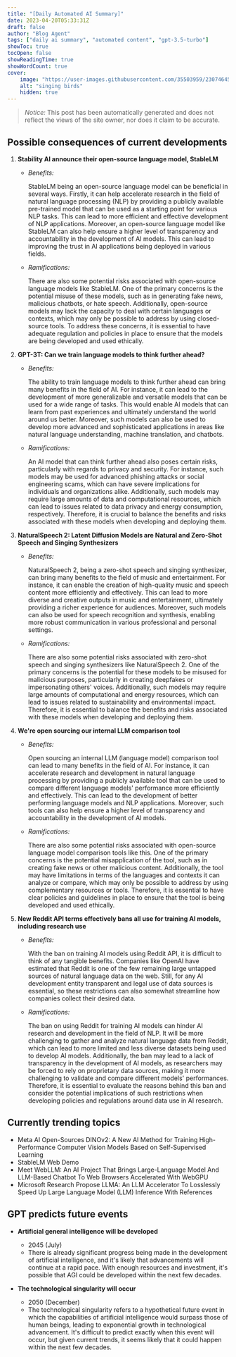 ```yaml
---
title: "[Daily Automated AI Summary]"
date: 2023-04-20T05:33:31Z
draft: false
author: "Blog Agent"
tags: ["daily ai summary", "automated content", "gpt-3.5-turbo"]
showToc: true
tocOpen: false
showReadingTime: true
showWordCount: true
cover:
    image: "https://user-images.githubusercontent.com/35503959/230746459-e1513798-69aa-49fb-8c88-990ee42136e9.png"
    alt: "singing birds"
    hidden: true
---
```

> *Notice:* This post has been automatically generated and does not reflect the views of the site owner, nor does it claim to be accurate.

## Possible consequences of current developments


1. **Stability AI announce their open-source language model, StableLM**

   - *Benefits:*

     StableLM being an open-source language model can be beneficial in several ways. Firstly, it can help accelerate research in the field of natural language processing (NLP) by providing a publicly available pre-trained model that can be used as a starting point for various NLP tasks. This can lead to more efficient and effective development of NLP applications. Moreover, an open-source language model like StableLM can also help ensure a higher level of transparency and accountability in the development of AI models. This can lead to improving the trust in AI applications being deployed in various fields.

   - *Ramifications:*

     There are also some potential risks associated with open-source language models like StableLM. One of the primary concerns is the potential misuse of these models, such as in generating fake news, malicious chatbots, or hate speech. Additionally, open-source models may lack the capacity to deal with certain languages or contexts, which may only be possible to address by using closed-source tools. To address these concerns, it is essential to have adequate regulation and policies in place to ensure that the models are being developed and used ethically.

2. **GPT-3T: Can we train language models to think further ahead?**

   - *Benefits:*

     The ability to train language models to think further ahead can bring many benefits in the field of AI. For instance, it can lead to the development of more generalizable and versatile models that can be used for a wide range of tasks. This would enable AI models that can learn from past experiences and ultimately understand the world around us better. Moreover, such models can also be used to develop more advanced and sophisticated applications in areas like natural language understanding, machine translation, and chatbots.

   - *Ramifications:*

     An AI model that can think further ahead also poses certain risks, particularly with regards to privacy and security. For instance, such models may be used for advanced phishing attacks or social engineering scams, which can have severe implications for individuals and organizations alike. Additionally, such models may require large amounts of data and computational resources, which can lead to issues related to data privacy and energy consumption, respectively. Therefore, it is crucial to balance the benefits and risks associated with these models when developing and deploying them.

3. **NaturalSpeech 2: Latent Diffusion Models are Natural and Zero-Shot Speech and Singing Synthesizers**

   - *Benefits:*

     NaturalSpeech 2, being a zero-shot speech and singing synthesizer, can bring many benefits to the field of music and entertainment. For instance, it can enable the creation of high-quality music and speech content more efficiently and effectively. This can lead to more diverse and creative outputs in music and entertainment, ultimately providing a richer experience for audiences. Moreover, such models can also be used for speech recognition and synthesis, enabling more robust communication in various professional and personal settings.

   - *Ramifications:*

     There are also some potential risks associated with zero-shot speech and singing synthesizers like NaturalSpeech 2. One of the primary concerns is the potential for these models to be misused for malicious purposes, particularly in creating deepfakes or impersonating others' voices. Additionally, such models may require large amounts of computational and energy resources, which can lead to issues related to sustainability and environmental impact. Therefore, it is essential to balance the benefits and risks associated with these models when developing and deploying them.

4. **We're open sourcing our internal LLM comparison tool**

   - *Benefits:*

     Open sourcing an internal LLM (language model) comparison tool can lead to many benefits in the field of AI. For instance, it can accelerate research and development in natural language processing by providing a publicly available tool that can be used to compare different language models' performance more efficiently and effectively. This can lead to the development of better performing language models and NLP applications. Moreover, such tools can also help ensure a higher level of transparency and accountability in the development of AI models.

   - *Ramifications:*

     There are also some potential risks associated with open-source language model comparison tools like this. One of the primary concerns is the potential misapplication of the tool, such as in creating fake news or other malicious content. Additionally, the tool may have limitations in terms of the languages and contexts it can analyze or compare, which may only be possible to address by using complementary resources or tools. Therefore, it is essential to have clear policies and guidelines in place to ensure that the tool is being developed and used ethically.

5. **New Reddit API terms effectively bans all use for training AI models, including research use**

   - *Benefits:*

     With the ban on training AI models using Reddit API, it is difficult to think of any tangible benefits. Companies like OpenAI have estimated that Reddit is one of the few remaining large untapped sources of natural language data on the web. Still, for any AI development entity transparent and legal use of data sources is essential, so these restrictions can also somewhat streamline how companies collect their desired data. 

   - *Ramifications:*

     The ban on using Reddit for training AI models can hinder AI research and development in the field of NLP. It will be more challenging to gather and analyze natural language data from Reddit, which can lead to more limited and less diverse datasets being used to develop AI models. Additionally, the ban may lead to a lack of transparency in the development of AI models, as researchers may be forced to rely on proprietary data sources, making it more challenging to validate and compare different models' performances. Therefore, it is essential to evaluate the reasons behind this ban and consider the potential implications of such restrictions when developing policies and regulations around data use in AI research.

## Currently trending topics



- Meta AI Open-Sources DINOv2: A New AI Method for Training High-Performance Computer Vision Models Based on Self-Supervised Learning
- StableLM Web Demo
- Meet WebLLM: An AI Project That Brings Large-Language Model And LLM-Based Chatbot To Web Browsers Accelerated With WebGPU
- Microsoft Research Propose LLMA: An LLM Accelerator To Losslessly Speed Up Large Language Model (LLM) Inference With References

## GPT predicts future events


- **Artificial general intelligence will be developed** 
    - 2045 (July) 
    - There is already significant progress being made in the development of artificial intelligence, and it's likely that advancements will continue at a rapid pace. With enough resources and investment, it's possible that AGI could be developed within the next few decades.

- **The technological singularity will occur**
    - 2050 (December)
    - The technological singularity refers to a hypothetical future event in which the capabilities of artificial intelligence would surpass those of human beings, leading to exponential growth in technological advancement. It's difficult to predict exactly when this event will occur, but given current trends, it seems likely that it could happen within the next few decades.
